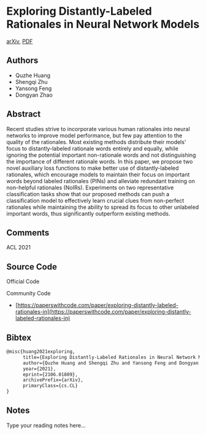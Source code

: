 
# Exploring Distantly-Labeled Rationales in Neural Network Models

[arXiv](https://arxiv.org/abs/2106.01809), [PDF](https://arxiv.org/pdf/2106.01809.pdf)

## Authors

- Quzhe Huang
- Shengqi Zhu
- Yansong Feng
- Dongyan Zhao

## Abstract

Recent studies strive to incorporate various human rationales into neural networks to improve model performance, but few pay attention to the quality of the rationales. Most existing methods distribute their models' focus to distantly-labeled rationale words entirely and equally, while ignoring the potential important non-rationale words and not distinguishing the importance of different rationale words. In this paper, we propose two novel auxiliary loss functions to make better use of distantly-labeled rationales, which encourage models to maintain their focus on important words beyond labeled rationales (PINs) and alleviate redundant training on non-helpful rationales (NoIRs). Experiments on two representative classification tasks show that our proposed methods can push a classification model to effectively learn crucial clues from non-perfect rationales while maintaining the ability to spread its focus to other unlabeled important words, thus significantly outperform existing methods.

## Comments

ACL 2021

## Source Code

Official Code



Community Code

- [https://paperswithcode.com/paper/exploring-distantly-labeled-rationales-in](https://paperswithcode.com/paper/exploring-distantly-labeled-rationales-in)

## Bibtex

```tex
@misc{huang2021exploring,
      title={Exploring Distantly-Labeled Rationales in Neural Network Models}, 
      author={Quzhe Huang and Shengqi Zhu and Yansong Feng and Dongyan Zhao},
      year={2021},
      eprint={2106.01809},
      archivePrefix={arXiv},
      primaryClass={cs.CL}
}
```

## Notes

Type your reading notes here...

